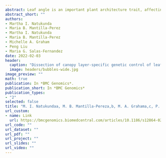 ```yaml
---
abstract: Leaf angle is an important plant architecture trait, affecting plant density, light interception efficiency, photosynthetic rate, and yield. The “smart canopy” model proposes more vertical leaves in the top plant layers and more horizontal leaves in the lower canopy, maximizing conversion efficiency and photosynthesis. Sorghum leaf arrangement is opposite to that proposed in the “smart canopy” model, indicating the need for improvement. Although leaf angle quantitative trait loci (QTL) have been previously reported, only the Dwarf3 (Dw3) auxin transporter gene, colocalizing with a major-effect QTL on chromosome 7, has been validated. Additionally, the genetic architecture of leaf angle across canopy layers remains to be elucidated. This study characterized the canopy-layer specific transcriptome of five sorghum genotypes using RNA sequencing. A set of 284 differentially expressed genes for at least one layer comparison (FDR < 0.05) co-localized with 69 leaf angle QTL and were consistently identified across genotypes. These genes are involved in transmembrane transport, hormone regulation, oxidation-reduction process, response to stimuli, lipid metabolism, and photosynthesis. The most relevant eleven candidate genes for layer-specific angle modification include those homologous to genes controlling leaf angle in rice and maize or genes associated with cell size/expansion, shape, and cell number. Considering the predicted functions of candidate genes, their potential undesirable pleiotropic effects should be further investigated across tissues and developmental stages. Future validation of proposed candidates and exploitation through genetic engineering or gene editing strategies targeted to collar cells will bring researchers closer to the realization of a “smart canopy” sorghum.
abstract_short: ""
authors:
- Martha I. Natukunda
- Maria B. Mantilla-Perez
- Martha I. Natukunda
- Maria B. Mantilla-Perez
- Michelle A. Graham
- Peng Liu
- Maria G. Salas-Fernandez
date: 2022-02-03
header:
  caption: "Dissection of canopy layer-specific genetic control of leaf angle in Sorghum bicolor by RNA sequencing"
  image: headers/bubbles-wide.jpg
image_preview: ""
math: true
publication: In *BMC Genomics*.
publication_short: In *BMC Genomics*
publication_types:
- "2"
selected: false
title: "M. I. Natukundaa, M. B. Mantilla-Pereza,b, M. A. Grahama,c, P. Liu*, and M. G. Salas-Fernandez (2022). Dissection of canopy layer-specific genetic control of leaf angle in Sorghum bicolor by RNA sequencing, BMC Genomics, 23, 95."
url_custom:
- name: Link
  url: https://bmcgenomics.biomedcentral.com/articles/10.1186/s12864-021-08251-4
url_code: ""
url_dataset: ""
url_pdf: ""
url_project: ""
url_slides: ""
url_video: ""
---
```

